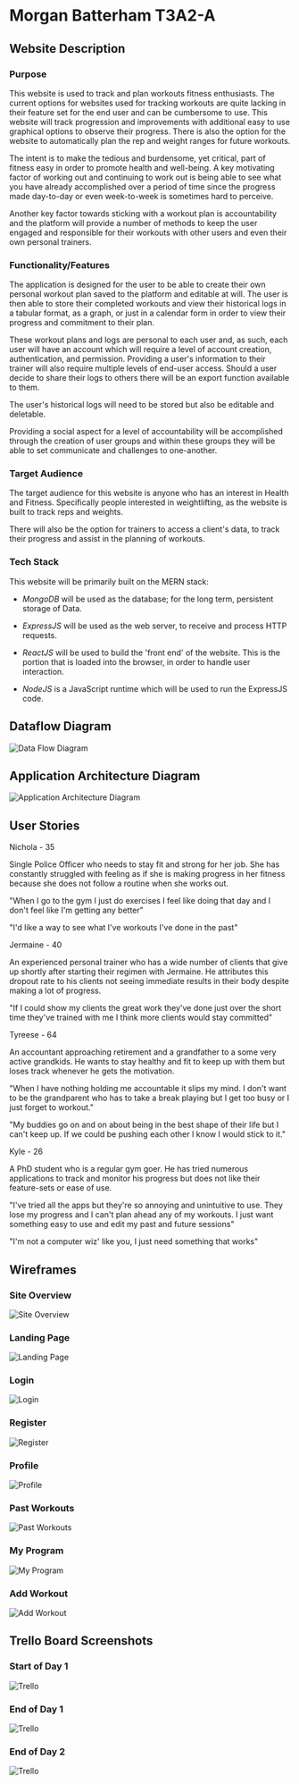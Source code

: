 # Morgan Batterham T3A2-A

## Website Description

### Purpose

This website is used to track and plan workouts fitness enthusiasts. The current options for websites used for tracking workouts are quite lacking in their feature set for the end user and can be cumbersome to use. This website will track progression and improvements with additional easy to use graphical options to observe their progress. There is also the option for the website to automatically plan the rep and weight ranges for future workouts. 

The intent is to make the tedious and burdensome, yet critical, part of fitness easy in order to promote health and well-being. A key motivating factor of working out and continuing to work out is being able to see what you have already accomplished over a period of time since the progress made day-to-day or even week-to-week is sometimes hard to perceive.

Another key factor towards sticking with a workout plan is accountability and the platform will provide a number of methods to keep the user engaged and responsible for their workouts with other users and even their own personal trainers.

### Functionality/Features

The application is designed for the user to be able to create their own personal workout plan saved to the platform and editable at will. The user is then able to store their completed workouts and view their historical logs in a tabular format, as a graph, or just in a calendar form in order to view their progress and commitment to their plan.

These workout plans and logs are personal to each user and, as such, each user will have an account which will require a level of account creation, authentication, and permission. Providing a user's information to their trainer will also require multiple levels of end-user access. Should a user decide to share their logs to others there will be an export function available to them.

The user's historical logs will need to be stored but also be editable and deletable.

Providing a social aspect for a level of accountability will be accomplished through the creation of user groups and within these groups they will be able to set communicate and challenges to one-another. 

### Target Audience

The target audience for this website is anyone who has an interest in Health and Fitness. Specifically people interested in weightlifting, as the website is built to track reps and weights.

There will also be the option for trainers to access a client's data, to track their progress and assist in the planning of workouts. 

### Tech Stack

This website will be primarily built on the MERN stack:

- *MongoDB* will be used as the database; for the long term, persistent storage of Data.

- *ExpressJS* will be used as the web server, to receive and process HTTP requests.

- *ReactJS* will be used to build the 'front end' of the website. This is the portion that is loaded into the browser, in order to handle user interaction.

- *NodeJS* is a JavaScript runtime which will be used to run the ExpressJS code.

## Dataflow Diagram

![Data Flow Diagram](docs/Data_Flow_Diagram.png)

## Application Architecture Diagram

![Application Architecture Diagram](docs/Application_Architecture_Diagram.png)

## User Stories

Nichola - 35

Single Police Officer who needs to stay fit and strong for her job. She has constantly struggled with feeling as if she is making progress in her fitness because she does not follow a routine when she works out. 

"When I go to the gym I just do exercises I feel like doing that day and I don't feel like I'm getting any better"

"I'd like a way to see what I've workouts I've done in the past"

Jermaine - 40

An experienced personal trainer who has a wide number of clients that give up shortly after starting their regimen with Jermaine. He attributes this dropout rate to his clients not seeing immediate results in their body despite making a lot of progress.

"If I could show my clients the great work they've done just over the short time they've trained with me I think more clients would stay committed"

Tyreese - 64

An accountant approaching retirement and a grandfather to a some very active grandkids. He wants to stay healthy and fit to keep up with them but loses track whenever he gets the motivation.

"When I have nothing holding me accountable it slips my mind. I don't want to be the grandparent who has to take a break playing but I get too busy or I just forget to workout."

"My buddies go on and on about being in the best shape of their life but I can't keep up. If we could be pushing each other I know I would stick to it."

Kyle - 26

A PhD student who is a regular gym goer. He has tried numerous applications to track and monitor his progress but does not like their feature-sets or ease of use. 

"I've tried all the apps but they're so annoying and unintuitive to use. They lose my progress and I can't plan ahead any of my workouts. I just want something easy to use and edit my past and future sessions"

"I'm not a computer wiz' like you, I just need something that works"

## Wireframes

### Site Overview
![Site Overview](docs/WF1.png)
### Landing Page
![Landing Page](docs/WF2.png)
### Login
![Login](docs/WF3.png)
### Register
![Register](docs/WF4.png)
### Profile
![Profile](docs/WF5.png)
### Past Workouts
![Past Workouts](docs/WF6.png)
### My Program
![My Program](docs/WF7.png)
### Add Workout
![Add Workout](docs/WF7.png)

## Trello Board Screenshots

### Start of Day 1
![Trello](docs/TB1.png)

### End of Day 1
![Trello](docs/TB2.png)

### End of Day 2
![Trello](docs/TB3.png)
